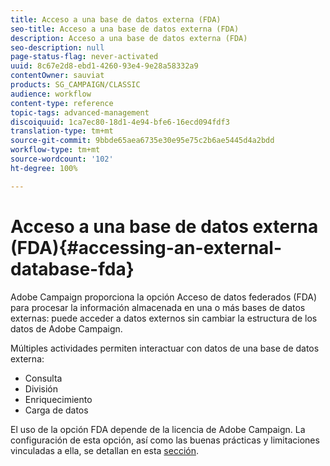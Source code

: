 ```yaml
---
title: Acceso a una base de datos externa (FDA)
seo-title: Acceso a una base de datos externa (FDA)
description: Acceso a una base de datos externa (FDA)
seo-description: null
page-status-flag: never-activated
uuid: 8c67e2d8-ebd1-4260-93e4-9e28a58332a9
contentOwner: sauviat
products: SG_CAMPAIGN/CLASSIC
audience: workflow
content-type: reference
topic-tags: advanced-management
discoiquuid: 1ca7ec80-18d1-4e94-bfe6-16ecd094fdf3
translation-type: tm+mt
source-git-commit: 9bbde65aea6735e30e95e75c2b6ae5445d4a2bdd
workflow-type: tm+mt
source-wordcount: '102'
ht-degree: 100%

---
```



# Acceso a una base de datos externa (FDA){#accessing-an-external-database-fda}

Adobe Campaign proporciona la opción Acceso de datos federados (FDA) para procesar la información almacenada en una o más bases de datos externas: puede acceder a datos externos sin cambiar la estructura de los datos de Adobe Campaign.

Múltiples actividades permiten interactuar con datos de una base de datos externa:

* Consulta
* División
* Enriquecimiento
* Carga de datos

El uso de la opción FDA depende de la licencia de Adobe Campaign. La configuración de esta opción, así como las buenas prácticas y limitaciones vinculadas a ella, se detallan en esta [sección](../../installation/using/about-fda.md).
